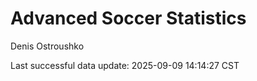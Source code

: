 # Advanced Soccer Statistics
Denis Ostroushko

<!-- gfm -->

Last successful data update: 2025-09-09 14:14:27 CST
